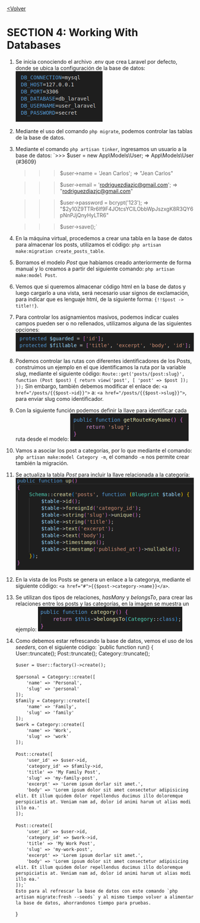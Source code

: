 [<Volver](../Readme.md)

# SECTION 4: Working With Databases

1. Se inicia conociendo el archivo .env que crea Laravel por defecto, donde se ubica la configuración de la base de datos:
    ![envFile](../images/envFile.png)

2. Mediante el uso del comando `php migrate`, podemos controlar las tablas de la base de datos.

3. Mediante el comando `php artisan tinker`, ingresamos un usuario a la base de datos:
    `>>> $user = new App\Models\User;
    => App\Models\User {#3609}

    >>> $user->name = 'Jean Carlos';
    => "Jean Carlos"

    >>> $user->email = 'rodriguezdiazjc@gmail.com';
    => "rodriguezdiazjc@gmail.com"

    >>> $user->password = bcrypt('123');
    => "$2y$10$Z9TTRr6lf9F4JOtcsYClLObbWpJszxgK8R3QY6pNnPJjQnyHyLTR6"

    >>> $user->save();`

4. En la máquina virtual, procedemos a crear una tabla en la base de datos para almacenar los posts, utilizamos el código: `php artisan make:migration create_posts_table`.

5. Borramos el modelo *Post* que habíamos creado anteriormente de forma manual y lo creamos a partir del siguiente comando: `php artisan make:model Post`.

6. Vemos que si queremos almacenar código html en la base de datos y luego cargarlo a una vista, será necesario usar signos de exclamación, para indicar que es lenguaje html, de la siguiente forma: `{!!$post -> title!!}`.

7. Para controlar los asignamientos masivos, podemos indicar cuales campos pueden ser o no rellenados, utilizamos alguna de las siguientes opciones:
    ![massive](../images/massive.png)

8. Podemos controlar las rutas con diferentes identificadores de los Posts, construimos un ejemplo en el que identificamos la ruta por la variable *slug*, mediante el siguiente código:
    `Route::get('posts/{post:slug}', function (Post $post) {
    return view('post', [
        'post' => $post
    ]);
    });`
Sin embargo, también debemos modificar el enlace de: `<a href="/posts/{{$post->id}}">` a: `<a href="/posts/{{$post->slug}}">`, para enviar slug como identificador.

9. Con la siguiente función podemos definir la llave para identificar cada ruta desde el modelo:
    ![RouteKey](../images/RouteKey.png)

10. Vamos a asociar los post a categorías, por lo que mediante el comando: `php artisan make:model Category -m`, el comando `-m` nos permite crear también la migración.

11. Se actualiza la tabla *Post* para incluir la llave relacionada a la categoría:
    ![foreignKey](../images/foreignKey.png)

12. En la vista de los Posts se genera un enlace a la categorya, mediante el siguiente código: `<a href="#">{{$post->category->name}}</a>`.

13. Se utilizan dos tipos de relaciones, *hasMany* y *belongsTo*, para crear las relaciones entre los posts y las categorías, en la imagen se muestra un ejemplo:
    ![relation](../images/relation.png)

14. Como debemos estar refrescando la base de datos, vemos el uso de los *seeders*, con el siguiente código:
    `public function run()
    {
        User::truncate();
        Post::truncate();
        Category::truncate();

        $user = User::factory()->create();

        $personal = Category::create([
            'name' => 'Personal',
            'slug' => 'personal'
        ]);
        $family = Category::create([
            'name' => 'Family',
            'slug' => 'family'
        ]);
        $work = Category::create([
            'name' => 'Work',
            'slug' => 'work'
        ]);

        Post::create([
            'user_id' => $user->id,
            'category_id' => $family->id,
            'title' => 'My Family Post',
            'slug' => 'my-family-post',
            'excerpt' => 'Lorem ipsum dorlar sit amet.',
            'body' => 'Lorem ipsum dolor sit amet consectetur adipisicing elit. Et illum quidem dolor repellendus ducimus illo doloremque perspiciatis at. Veniam nam ad, dolor id animi harum ut alias modi illo ea.'
        ]);

        Post::create([
            'user_id' => $user->id,
            'category_id' => $work->id,
            'title' => 'My Work Post',
            'slug' => 'my-work-post',
            'excerpt' => 'Lorem ipsum dorlar sit amet.',
            'body' => 'Lorem ipsum dolor sit amet consectetur adipisicing elit. Et illum quidem dolor repellendus ducimus illo doloremque perspiciatis at. Veniam nam ad, dolor id animi harum ut alias modi illo ea.'
        ]);`
        Esto para al refrescar la base de datos con este comando `php artisan migrate:fresh --seeds` y al mismo tiempo volver a alimentar la base de datos, ahorrandonos tiempo para pruebas.
    }